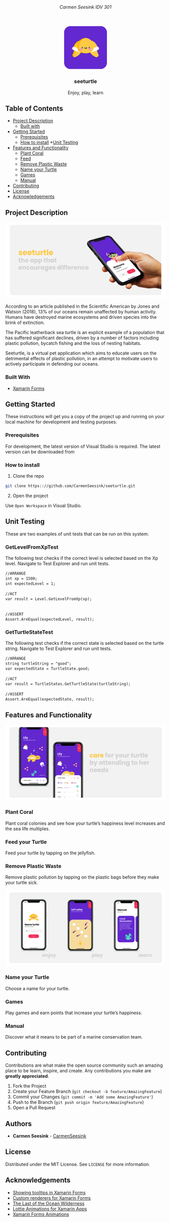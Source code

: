 <!-- PROJECT LOGO -->
<br />
<h6 align="center">Carmen Seesink IDV 301</h6>
<p align="center">
</br>
   
  <a href="https://github.com/CarmenSeesink/seeturtle ">
    <img src="Images/logo.png" alt="Logo" width="140" height="140">
  </a>
  
  <h3 align="center">seeturtle</h3>

  <p align="center">
    Enjoy, play, learn
  </p>


<!-- TABLE OF CONTENTS -->
## Table of Contents

* [Project Description](#project-description)
  * [Built with](#built-with)
* [Getting Started](#getting-started)
  * [Prerequisites](#prerequisites)
  * [How to install](#how-to-install)
*[Unit Testing](#unit-testing)
* [Features and Functionality](#features-and-functionality)
   * [Plant Coral](#plant-coral)
   * [Feed](#multiplayer)
   * [Remove Plastic Waste](#sentences-and-score)
   * [Name your Turtle](#name-your-turtle)
   * [Games](#games)
   * [Manual](#manual)
* [Contributing](#contributing)
* [License](#license)
* [Acknowledgements](#acknowledgements)



<!--PROJECT DESCRIPTION-->
## Project Description

![image1][image1]

According to an article published in the Scientific American by Jones and Watson (2018), 13% of our oceans remain unaffected by human activity. Humans have destroyed marine ecosystems and driven species into the brink of extinction.

The Pacific leatherback sea turtle is an explicit example of a population that has suffered significant declines, driven by a number of factors including plastic pollution, bycatch fishing and the loss of nesting habitats. 

Seeturtle, is a virtual pet application which aims to educate users on the detrimental effects of plastic pollution, in an attempt to motivate users to actively participate in defending our oceans.

### Built With

* [Xamarin Forms]( https://docs.microsoft.com/en-us/xamarin/xamarin-forms/)

<!-- GETTING STARTED -->
## Getting Started

These instructions will get you a copy of the project up and running on your local machine for development and testing purposes.

### Prerequisites

For development, the latest version of Visual Studio is required. The latest version can be downloaded from 

### How to install
 
1. Clone the repo
```sh
git clone https:://github.com/CarmenSeesink/seeturtle.git
```
2. Open the project

Use `Open Workspace` in Visual Studio.


## Unit Testing

These are two examples of unit tests that can be run on this system:

### GetLevelFromXpTest

The following test checks if the correct level is selected based on the Xp level. Navigate to Test Explorer and run unit tests.

```
//ARRANGE
int xp = 1500;
int expectedLevel = 1;

//ACT
var result = Level.GetLevelFromXp(xp);


//ASSERT
Assert.AreEqual(expectedLevel, result);
```

### GetTurtleStateTest

The following test checks if the correct state is selected based on the turtle string. Navigate to Test Explorer and run unit tests.

```
//ARRANGE
string turtleString = "good";
var expectedState = TurtleState.good;

//ACT
var result = TurtleStates.GetTurtleState(turtleString);

//ASSERT
Assert.AreEqual(expectedState, result);
```


<!-- FEATURES AND FUNCTIONALITY-->
## Features and Functionality

![image2][image2]

### Plant Coral

Plant coral colonies and see how your turtle’s happiness level increases and the sea life multiples.

### Feed your Turtle

Feed your turtle by tapping on the jellyfish.

### Remove Plastic Waste

Remove plastic pollution by tapping on the plastic bags before they make your turtle sick.

![image3][image3] 

### Name your Turtle

Choose a name for your turtle.

### Games

Play games and earn points that increase your turtle’s happiness.

### Manual

Discover what it means to be part of a marine conservation team.

<!-- CONTRIBUTING -->
## Contributing

Contributions are what make the open source community such an amazing place to be learn, inspire, and create. Any contributions you make are **greatly appreciated**.

1. Fork the Project
2. Create your Feature Branch (`git checkout -b feature/AmazingFeature`)
3. Commit your Changes (`git commit -m 'Add some AmazingFeature'`)
4. Push to the Branch (`git push origin feature/AmazingFeature`)
5. Open a Pull Request

<!-- AUTHORS -->
## Authors

* **Carmen Seesink** - [CarmenSeesink](https://github.com/CarmenSeesink)

<!-- LICENSE -->
## License

Distributed under the MIT License. See `LICENSE` for more information.

<!-- ACKNOWLEDGEMENTS -->
## Acknowledgements

* [Showing tooltips in Xamarin Forms](https://www.xamboy.com/2019/03/01/showing-tooltips-in-xamarin-forms/)
* [Custom renderers for Xamarin Forms](https://www.youtube.com/watch?v=ux09gAB13kQ)
* [The Last of the Ocean Wilderness]( https://blogs.scientificamerican.com/observations/the-last-of-the-ocean-wilderness/)
* [Lottie Animations for Xamarin Apps]( https://www.youtube.com/watch?v=vo0_pVMXRAo)
* [Xamarin Forms Animations]( https://www.youtube.com/watch?v=ypKnAKJL9CA)

<!-- MARKDOWN LINKS & IMAGES -->
[image1]: Images/1.png
[image2]: Images/2.png
[image3]: Images/3.png


